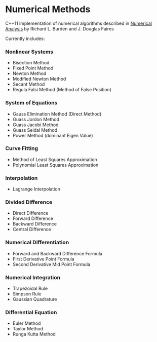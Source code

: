 # Numerical Methods

C++11 implementation of numerical algorithms described in [Numerical Analysis](https://books.google.com/books/about/Numerical_Analysis.html?id=9DV-BAAAQBAJ) 
by Richard L. Burden and J. Douglas Faires 


Currently includes:

### Nonlinear Systems
  - Bisection Method
  - Fixed Point Method
  - Newton Method
  - Modified Newton Method
  - Secant Method
  - Regula Falsi Method (Method of False Position)

### System of Equations
  - Gauss Elimination Method (Direct Method)
  - Guass Jordon Method
  - Guass Jacobi Method
  - Guass Seidal Method
  - Power Method (dominant Eigen Value)

### Curve Fitting
  - Method of Least Squares Approximation
  - Polynomial Least Squares Approximation
  
### Interpolation
  - Lagrange Interpolation

### Divided Difference
  - Direct Difference
  - Forward Difference
  - Backward Difference
  - Central Difference

### Numerical Differentiation
  - Forward and Backward Difference Formula
  - First Derivative Point Formula
  - Second Derivative Mid Point Formula

### Numerical Integration
  - Trapezoidal Rule
  - Simpson Rule
  - Gaussian Quadrature

### Differential Equation
  - Euler Method
  - Taylor Method
  - Runga Kutta Method


